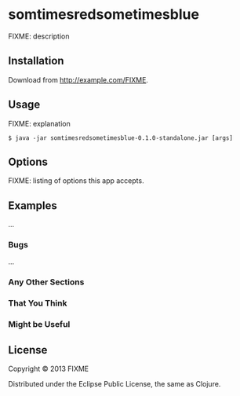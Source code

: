 # somtimesredsometimesblue

FIXME: description

## Installation

Download from http://example.com/FIXME.

## Usage

FIXME: explanation

    $ java -jar somtimesredsometimesblue-0.1.0-standalone.jar [args]

## Options

FIXME: listing of options this app accepts.

## Examples

...

### Bugs

...

### Any Other Sections
### That You Think
### Might be Useful

## License

Copyright © 2013 FIXME

Distributed under the Eclipse Public License, the same as Clojure.
